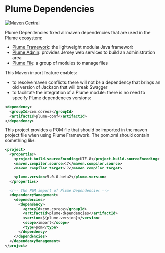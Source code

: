Plume Dependencies
==================

[![Maven Central](https://maven-badges.herokuapp.com/maven-central/com.coreoz/plume-dependencies/badge.svg)](https://maven-badges.herokuapp.com/maven-central/com.coreoz/plume-dependencies)

Plume Dependencies fixed all maven dependencies that are used in the Plume ecosystem:
- [Plume Framework](https://github.com/Coreoz/Plume): the lightweight modular Java framework
- [Plume Admin](https://github.com/Coreoz/Plume-admin): provides Jersey web services to build an administration area
- [Plume File](https://github.com/Coreoz/Plume-file): a group of modules to manage files

This Maven import feature enables:
- to resolve maven conflicts: there will not be a dependency that brings an old version of Jackson that will break Swagger
- to facilitate the integration of a Plume module: there is no need to specify Plume dependencies versions:
```xml
<dependency>
  <groupId>com.coreoz</groupId>
  <artifactId>plume-conf</artifactId>
</dependency>
```

This project provides a POM file that should be imported in the maven project file when using Plume Framework.
The pom.xml should contain something like:
```xml
<project>
  <properties>
    <project.build.sourceEncoding>UTF-8</project.build.sourceEncoding>
    <maven.compiler.source>17</maven.compiler.source>
    <maven.compiler.target>17</maven.compiler.target>

    <plume.version>5.0.0-beta2</plume.version>
  </properties>

  <!-- The POM import of Plume Dependencies -->
  <dependencyManagement>
    <dependencies>
      <dependency>
        <groupId>com.coreoz</groupId>
        <artifactId>plume-dependencies</artifactId>
        <version>${plume.version}</version>
        <scope>import</scope>
        <type>pom</type>
      </dependency>
    </dependencies>
  </dependencyManagement>
</project>
```

